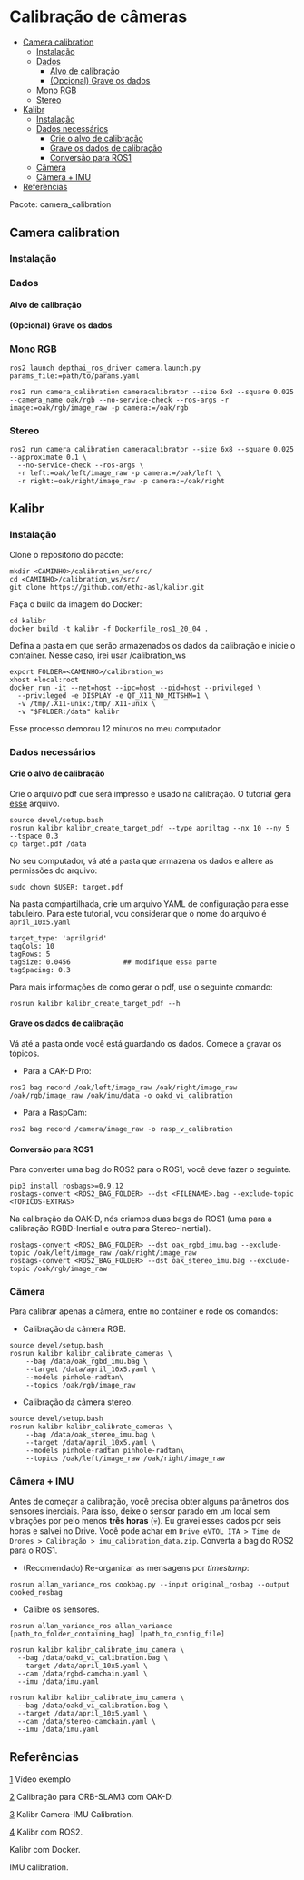 # Calibração de câmeras <!-- omit in toc -->

- [Camera calibration](#camera-calibration)
  - [Instalação](#instalação)
  - [Dados](#dados)
    - [Alvo de calibração](#alvo-de-calibração)
    - [(Opcional) Grave os dados](#opcional-grave-os-dados)
  - [Mono RGB](#mono-rgb)
  - [Stereo](#stereo)
- [Kalibr](#kalibr)
  - [Instalação](#instalação-1)
  - [Dados necessários](#dados-necessários)
    - [Crie o alvo de calibração](#crie-o-alvo-de-calibração)
    - [Grave os dados de calibração](#grave-os-dados-de-calibração)
    - [Conversão para ROS1](#conversão-para-ros1)
  - [Câmera](#câmera)
  - [Câmera + IMU](#câmera--imu)
- [Referências](#referências)

Pacote: camera_calibration

## Camera calibration

### Instalação

### Dados

#### Alvo de calibração

#### (Opcional) Grave os dados

### Mono RGB

```shell
ros2 launch depthai_ros_driver camera.launch.py params_file:=path/to/params.yaml
```

```shell
ros2 run camera_calibration cameracalibrator --size 6x8 --square 0.025 --camera_name oak/rgb --no-service-check --ros-args -r image:=oak/rgb/image_raw -p camera:=/oak/rgb
```

### Stereo

```shell
ros2 run camera_calibration cameracalibrator --size 6x8 --square 0.025 --approximate 0.1 \
  --no-service-check --ros-args \
  -r left:=oak/left/image_raw -p camera:=/oak/left \
  -r right:=oak/right/image_raw -p camera:=/oak/right
```

## Kalibr

### Instalação

Clone o repositório do pacote:

```shell
mkdir <CAMINHO>/calibration_ws/src/
cd <CAMINHO>/calibration_ws/src/
git clone https://github.com/ethz-asl/kalibr.git
```

Faça o build da imagem do Docker:

```shell
cd kalibr
docker build -t kalibr -f Dockerfile_ros1_20_04 .
```

Defina a pasta em que serão armazenados os dados da calibração e inicie o container. Nesse caso, irei usar <CAMINHO>/calibration_ws

```shell
export FOLDER=<CAMINHO>/calibration_ws
xhost +local:root
docker run -it --net=host --ipc=host --pid=host --privileged \
  --privileged -e DISPLAY -e QT_X11_NO_MITSHM=1 \
  -v /tmp/.X11-unix:/tmp/.X11-unix \
  -v "$FOLDER:/data" kalibr
```

Esse processo demorou 12 minutos no meu computador.

### Dados necessários

#### Crie o alvo de calibração

Crie o arquivo pdf que será impresso e usado na calibração. O tutorial gera [esse]() arquivo.

```shell
source devel/setup.bash
rosrun kalibr kalibr_create_target_pdf --type apriltag --nx 10 --ny 5 --tspace 0.3
cp target.pdf /data
```

No seu computador, vá até a pasta que armazena os dados e altere as permissões do arquivo:

```shell
sudo chown $USER: target.pdf
```

Na pasta comṕartilhada, crie um arquivo YAML de configuração para esse tabuleiro. Para este tutorial, vou considerar que o nome do arquivo é `april_10x5.yaml`

```shell
target_type: 'aprilgrid' 
tagCols: 10               
tagRows: 5               
tagSize: 0.0456             ## modifique essa parte           
tagSpacing: 0.3          
```



Para mais informações de como gerar o pdf, use o seguinte comando:

```shell
rosrun kalibr kalibr_create_target_pdf --h
```

#### Grave os dados de calibração

Vá até a pasta onde você está guardando os dados. Comece a gravar os tópicos.

- Para a OAK-D Pro:

```shell
ros2 bag record /oak/left/image_raw /oak/right/image_raw /oak/rgb/image_raw /oak/imu/data -o oakd_vi_calibration
```

- Para a RaspCam:
```shell
ros2 bag record /camera/image_raw -o rasp_v_calibration
```

#### Conversão para ROS1

Para converter uma bag do ROS2 para o ROS1, você deve fazer o seguinte.

```shell
pip3 install rosbags>=0.9.12 
rosbags-convert <ROS2_BAG_FOLDER> --dst <FILENAME>.bag --exclude-topic <TOPICOS-EXTRAS>
```

Na calibração da OAK-D, nós criamos duas bags do ROS1 (uma para a calibração RGBD-Inertial e outra para Stereo-Inertial).

```shell
rosbags-convert <ROS2_BAG_FOLDER> --dst oak_rgbd_imu.bag --exclude-topic /oak/left/image_raw /oak/right/image_raw
rosbags-convert <ROS2_BAG_FOLDER> --dst oak_stereo_imu.bag --exclude-topic /oak/rgb/image_raw
```

### Câmera

Para calibrar apenas a câmera, entre no container e rode os comandos:

- Calibração da câmera RGB.
```shell
source devel/setup.bash
rosrun kalibr kalibr_calibrate_cameras \
    --bag /data/oak_rgbd_imu.bag \
    --target /data/april_10x5.yaml \
    --models pinhole-radtan\
    --topics /oak/rgb/image_raw
```


- Calibração da câmera stereo.
```shell
source devel/setup.bash
rosrun kalibr kalibr_calibrate_cameras \
    --bag /data/oak_stereo_imu.bag \
    --target /data/april_10x5.yaml \
    --models pinhole-radtan pinhole-radtan\
    --topics /oak/left/image_raw /oak/right/image_raw
```

### Câmera + IMU

Antes de começar a calibração, você precisa obter alguns parâmetros dos sensores inerciais. Para isso, deixe o sensor parado em um local sem vibrações por pelo menos **três horas** (💀). Eu gravei esses dados por seis horas e salvei no Drive. Você pode achar em `Drive eVTOL ITA > Time de Drones > Calibração > imu_calibration_data.zip`. Converta a bag do ROS2 para o ROS1.

- (Recomendado) Re-organizar as mensagens por *timestamp*:

```shell
rosrun allan_variance_ros cookbag.py --input original_rosbag --output cooked_rosbag
```

- Calibre os sensores.

```shell
rosrun allan_variance_ros allan_variance [path_to_folder_containing_bag] [path_to_config_file]
```

```shell
rosrun kalibr kalibr_calibrate_imu_camera \
  --bag /data/oakd_vi_calibration.bag \
  --target /data/april_10x5.yaml \
  --cam /data/rgbd-camchain.yaml \
  --imu /data/imu.yaml
```

```shell
rosrun kalibr kalibr_calibrate_imu_camera \
  --bag /data/oakd_vi_calibration.bag \
  --target /data/april_10x5.yaml \
  --cam /data/stereo-camchain.yaml \
  --imu /data/imu.yaml
```

## Referências

[1](https://www.youtube.com/watch?app=desktop&v=puNXsnrYWTY) Vídeo exemplo

[2](https://qiita.com/nindanaoto/items/20858eca08aad90b5bab#run-calibration) Calibração para ORB-SLAM3 com OAK-D.

[3](https://github.com/ethz-asl/kalibr/wiki/Camera-IMU-calibration) Kalibr Camera-IMU Calibration.

[4](https://github.com/ethz-asl/kalibr/wiki/ROS2-Calibration-Using-Kalibr) Kalibr com ROS2.

[](https://github.com/ethz-asl/kalibr/wiki/installation) Kalibr com Docker.

[](https://github.com/ori-drs/allan_variance_ros) IMU calibration.